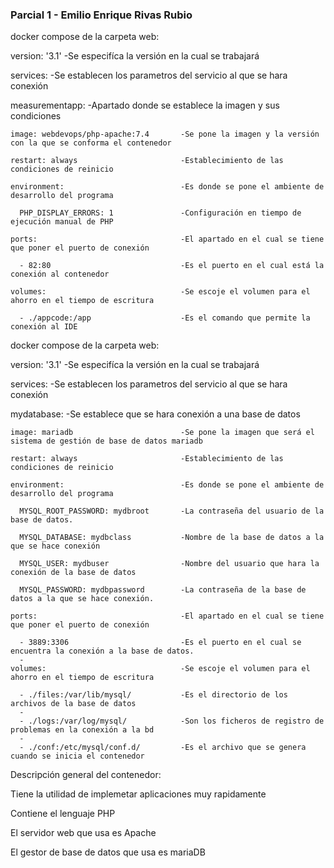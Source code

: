 ### Parcial 1 - Emilio Enrique Rivas Rubio ###

docker compose de la carpeta web:

version: '3.1'                            -Se especifíca la versión en la cual se trabajará
                                          
services:                                 -Se establecen los parametros del servicio al que se hara conexión

  measurementapp:                         -Apartado donde se establece la imagen y sus condiciones
  
    image: webdevops/php-apache:7.4       -Se pone la imagen y la versión con la que se conforma el contenedor
    
    restart: always                       -Establecimiento de las condiciones de reinicio
    
    environment:                          -Es donde se pone el ambiente de desarrollo del programa
    
      PHP_DISPLAY_ERRORS: 1               -Configuración en tiempo de ejecución manual de PHP
      
    ports:                                -El apartado en el cual se tiene que poner el puerto de conexión
    
      - 82:80                             -Es el puerto en el cual está la conexión al contenedor
      
    volumes:                              -Se escoje el volumen para el ahorro en el tiempo de escritura
    
      - ./appcode:/app                    -Es el comando que permite la conexión al IDE



docker compose de la carpeta web:

version: '3.1'                            -Se especifíca la versión en la cual se trabajará

services:                                 -Se establecen los parametros del servicio al que se hara conexión

  mydatabase:                             -Se establece que se hara conexión a una base de datos
  
    image: mariadb                        -Se pone la imagen que será el sistema de gestión de base de datos mariadb
    
    restart: always                       -Establecimiento de las condiciones de reinicio
    
    environment:                          -Es donde se pone el ambiente de desarrollo del programa
    
      MYSQL_ROOT_PASSWORD: mydbroot       -La contraseña del usuario de la base de datos.
      
      MYSQL_DATABASE: mydbclass           -Nombre de la base de datos a la que se hace conexión
      
      MYSQL_USER: mydbuser                -Nombre del usuario que hara la conexión de la base de datos
      
      MYSQL_PASSWORD: mydbpassword        -La contraseña de la base de datos a la que se hace conexión.
      
    ports:                                -El apartado en el cual se tiene que poner el puerto de conexión
    
      - 3889:3306                         -Es el puerto en el cual se encuentra la conexión a la base de datos.
      - 
    volumes:                              -Se escoje el volumen para el ahorro en el tiempo de escritura
    
      - ./files:/var/lib/mysql/           -Es el directorio de los archivos de la base de datos
      - 
      - ./logs:/var/log/mysql/            -Son los ficheros de registro de problemas en la conexión a la bd
      - 
      - ./conf:/etc/mysql/conf.d/         -Es el archivo que se genera cuando se inicia el contenedor


Descripción general del contenedor:

Tiene la utilidad de implemetar aplicaciones muy rapidamente

Contiene el lenguaje PHP

El servidor web que usa es Apache

El gestor de base de datos que usa es mariaDB
